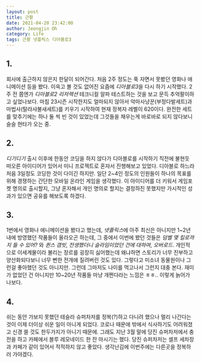```yaml
---
layout: post
title: 근황
date: 2021-04-20 23:42:00
author: Jeongjin Oh
category: Life
tags: 근황 넷플릭스 디아블로3
---
```


## 1.

회사에 출근하지 않은지 한달이 되어간다. 처음 2주 정도는 푹 자면서 못봤던 영화나 애니메이션 등을 봤다. 이윽고 볼 것도 없어진 요즘에 *디아블로3*을 다시 하기 시작했다. 2주 전 쯤엔가 *디아블로2 리저렉션* 테크니컬 알파 테스트하는 것을 보고 문득 추억팔이하고 싶었나보다. 마침 23시즌 시작한지도 얼마되지 않아서 악마사냥꾼(부정다발세트)과 마법사(탈라샤불새세트)를 키우기 시작하여 현재 정복자 레벨이 620이다. 완전한 세트를 맞추기에는 하나 둘 씩 빈 것이 있었는데 그것들을 채우는게 바로바로 되지 않다보니 슬슬 현타가 오는 중.

## 2.

*디기디기* 출시 이후에 한동안 코딩을 하지 않다가 디아블로를 시작하기 직전에 불현듯 떠오른 아이디어가 있어서 미니 프로젝트로 혼자서 진행해보고 있었다. 디아블로 하느라 처음 3일정도 코딩한 것이 다이긴 하지만. 일단 2~4인 정도의 인원들이 하나의 목표를 위해 경쟁하는 간단한 모바일 온라인 게임을 생각했다. 이 아이디어를 더 키워서 게임포켓 명의로 출시할지, 그냥 혼자해서 개인 명의로 할지는 결정하진 못했지만 가시적인 성과가 있으면 공유를 해보도록 하겠다.

## 3.

1번에서 영화나 애니메이션을 봤다고 했는데, *넷플릭스*에 아주 최신은 아니지만 1~2년 내에 방영했던 작품들이 올라오곤 하는데, 그 중에서 이번에 봤던 것들은 *덤벨 몇 킬로까지 들 수 있어?* 와 *퀸스 갬빗*, *전생했더니 슬라임이었던 건에 대하여*, *오버로드*. 개인적으로 이세계물이라 불리는 장르를 굉장히 싫어했는데 왜냐하면 스토리가 너무 진부하고 양산화되다보니 너무 뻔한 전개에 질려버린 것도 있다. 그렇다고 미소녀 동물원이나 그런걸 좋아했던 것도 아니지만. 그런데 그마저도 나이를 먹고나서 그런지 대충 본다. 재미가 없었던 건 아니지만 10~20년 작품들 마냥 개쩐다라는 느낌은 ㅎㅎ.. 이렇게 늙어가나보다.

## 4.

쉬는 동안 가보지 못했던 테슬라 슈퍼차저를 정복(?)하고 다니려 했으나 멀리 나간다는 것이 이제 더이상 쉬운 일이 아니게 되었다. 코로나 때문에 밖에서 식사하기도 어려워졌고 신경 쓸 것도 한두가지가 아니기 때문에. 그래도 지난 3월 말에 당진 슈퍼차저에서 충전을 하고 카페에서 블루 레모네이드 한 잔 마시기는 했다. 당진 슈퍼차저는 셀프 세차장과 카페가 같이 있어서 적적하지 않고 좋았다. 생각난김에 이번주에는 다른곳을 정복하러 가야겠다.

